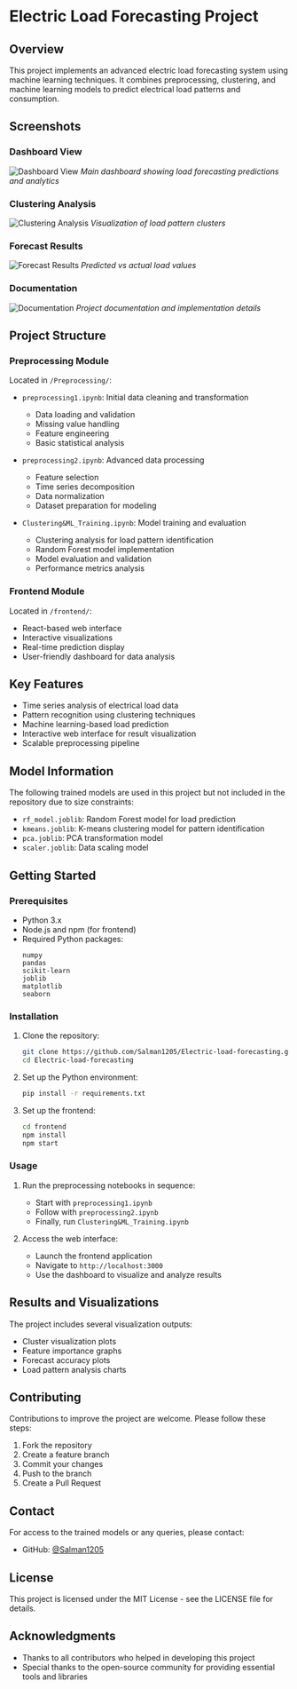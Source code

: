 # Electric Load Forecasting Project

## Overview
This project implements an advanced electric load forecasting system using machine learning techniques. It combines preprocessing, clustering, and machine learning models to predict electrical load patterns and consumption.

## Screenshots

### Dashboard View
![Dashboard View](screenshots/dashboard.png)
*Main dashboard showing load forecasting predictions and analytics*

### Clustering Analysis
![Clustering Analysis](screenshots/clustering.png)
*Visualization of load pattern clusters*

### Forecast Results
![Forecast Results](screenshots/forecasting.png)
*Predicted vs actual load values*

### Documentation
![Documentation](screenshots/documentation.png)
*Project documentation and implementation details*

## Project Structure

### Preprocessing Module
Located in `/Preprocessing/`:
- `preprocessing1.ipynb`: Initial data cleaning and transformation
  - Data loading and validation
  - Missing value handling
  - Feature engineering
  - Basic statistical analysis
  
- `preprocessing2.ipynb`: Advanced data processing
  - Feature selection
  - Time series decomposition
  - Data normalization
  - Dataset preparation for modeling

- `Clustering&ML_Training.ipynb`: Model training and evaluation
  - Clustering analysis for load pattern identification
  - Random Forest model implementation
  - Model evaluation and validation
  - Performance metrics analysis

### Frontend Module
Located in `/frontend/`:
- React-based web interface
- Interactive visualizations
- Real-time prediction display
- User-friendly dashboard for data analysis

## Key Features
- Time series analysis of electrical load data
- Pattern recognition using clustering techniques
- Machine learning-based load prediction
- Interactive web interface for result visualization
- Scalable preprocessing pipeline

## Model Information
The following trained models are used in this project but not included in the repository due to size constraints:
- `rf_model.joblib`: Random Forest model for load prediction
- `kmeans.joblib`: K-means clustering model for pattern identification
- `pca.joblib`: PCA transformation model
- `scaler.joblib`: Data scaling model

## Getting Started

### Prerequisites
- Python 3.x
- Node.js and npm (for frontend)
- Required Python packages:
  ```
  numpy
  pandas
  scikit-learn
  joblib
  matplotlib
  seaborn
  ```

### Installation
1. Clone the repository:
   ```bash
   git clone https://github.com/Salman1205/Electric-load-forecasting.git
   cd Electric-load-forecasting
   ```

2. Set up the Python environment:
   ```bash
   pip install -r requirements.txt
   ```

3. Set up the frontend:
   ```bash
   cd frontend
   npm install
   npm start
   ```

### Usage
1. Run the preprocessing notebooks in sequence:
   - Start with `preprocessing1.ipynb`
   - Follow with `preprocessing2.ipynb`
   - Finally, run `Clustering&ML_Training.ipynb`

2. Access the web interface:
   - Launch the frontend application
   - Navigate to `http://localhost:3000`
   - Use the dashboard to visualize and analyze results

## Results and Visualizations
The project includes several visualization outputs:
- Cluster visualization plots
- Feature importance graphs
- Forecast accuracy plots
- Load pattern analysis charts

## Contributing
Contributions to improve the project are welcome. Please follow these steps:
1. Fork the repository
2. Create a feature branch
3. Commit your changes
4. Push to the branch
5. Create a Pull Request

## Contact
For access to the trained models or any queries, please contact:
- GitHub: [@Salman1205](https://github.com/Salman1205)

## License
This project is licensed under the MIT License - see the LICENSE file for details.

## Acknowledgments
- Thanks to all contributors who helped in developing this project
- Special thanks to the open-source community for providing essential tools and libraries 